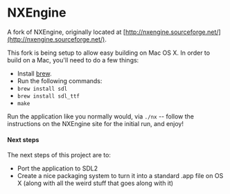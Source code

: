 # NXEngine
A fork of NXEngine, originally located at [http://nxengine.sourceforge.net/](http://nxengine.sourceforge.net/).

This fork is being setup to allow easy building on Mac OS X.  In order to build on a Mac, you'll need to do a few things:
* Install [brew](https://github.com/Homebrew/homebrew).
* Run the following commands:
 * `brew install sdl`
 * `brew install sdl_ttf`
 * `make`

Run the application like you normally would, via `./nx` -- follow the instructions on the NXEngine site for the initial run, and enjoy!


#### Next steps

The next steps of this project are to:
* Port the application to SDL2
* Create a nice packaging system to turn it into a standard .app file on OS X (along with all the weird stuff that goes along with it)